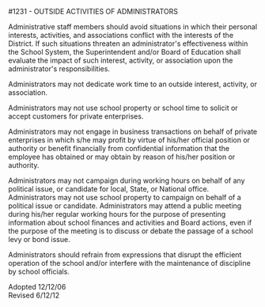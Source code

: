 <!-- Mirrored from www.neola.com/springboro-oh/search/policies/po1231.htm by HTTrack Website Copier/3.x [XR&CO'2013][, Sun, 09 Jun 2013 18:21:06 GMT -->
#1231 - OUTSIDE ACTIVITIES OF ADMINISTRATORS
Administrative staff members should avoid situations in which their personal interests, activities, and associations conflict with the interests of the District. If such situations threaten an administrator's effectiveness within the School System, the Superintendent and/or Board of Education shall evaluate the impact of such interest, activity, or association upon the administrator's responsibilities.   
Administrators may not dedicate work time to an outside interest, activity, or association.   
Administrators may not use school property or school time to solicit or accept customers for private enterprises.   
Administrators may not engage in business transactions on behalf of private enterprises in which s/he may profit by virtue of his/her official position or authority or benefit financially from confidential information that the employee has obtained or may obtain by reason of his/her position or authority.   
Administrators may not campaign during working hours on behalf of any political issue, or candidate for local, State, or National office. Administrators may not use school property to campaign on behalf of a political issue or candidate. Administrators may attend a public meeting during his/her regular working hours for the purpose of presenting information about school finances and activities and Board actions, even if the purpose of the meeting is to discuss or debate the passage of a school levy or bond issue.   
Administrators should refrain from expressions that disrupt the efficient operation of the school and/or interfere with the maintenance of discipline by school officials.   
Adopted 12/12/06   
Revised 6/12/12   
</BODY>
